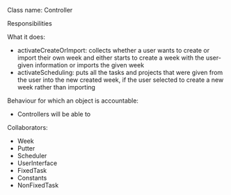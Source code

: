 Class name: Controller

Responsibilities

What it does: 
* activateCreateOrImport: collects whether a user wants to create or import their own week and either starts to create a week with the user-given information or imports the given week
* activateScheduling: puts all the tasks and projects that were given from the user into the new created week, if the user selected to create a new week rather than importing

Behaviour for which an object is accountable:
* Controllers will be able to 

Collaborators:
* Week
* Putter
* Scheduler
* UserInterface
* FixedTask
* Constants
* NonFixedTask
